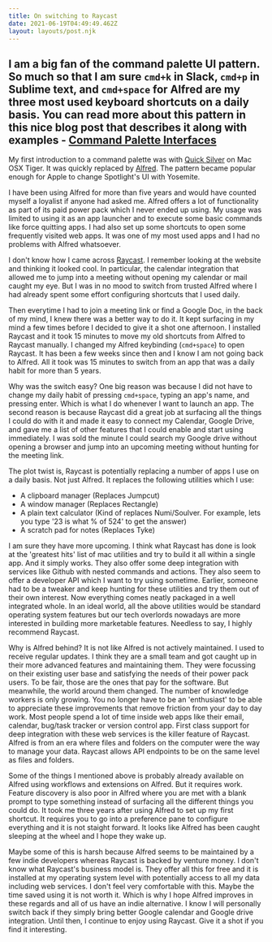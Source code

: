 ```yaml
---
title: On switching to Raycast
date: 2021-06-19T04:49:49.462Z
layout: layouts/post.njk
---
```

I am a big fan of the command palette UI pattern. So much so that I am sure `cmd+k` in Slack, `cmd+p` in Sublime text, and `cmd+space` for Alfred are my three most used keyboard shortcuts on a daily basis. You can read more about this pattern in this nice blog post that describes it along with examples - [Command Palette Interfaces ](https://philipcdavis.com/writing/command-palette-interfaces)
---
My first introduction to a command palette was with [Quick Silver](https://qsapp.com) on Mac OSX Tiger. It was quickly replaced by [Alfred](https://www.alfredapp.com). The pattern became popular enough for Apple to change Spotlight's UI with Yosemite.

I have been using Alfred for more than five years and would have counted myself a loyalist if anyone had asked me. Alfred offers a lot of functionality as part of its paid power pack which I never ended up using. My usage was limited to using it as an app launcher and to execute some basic commands like force quitting apps. I had also set up some shortcuts to open some frequently visited web apps. It was one of my most used apps and I had no problems with Alfred whatsoever.

I don't know how I came across [Raycast](https://raycast.com). I remember looking at the website and thinking it looked cool. In particular, the calendar integration that allowed me to jump into a meeting without opening my calendar or mail caught my eye. But I was in no mood to switch from trusted Alfred where I had already spent some effort configuring shortcuts that I used daily.

Then everytime I had to join a meeting link or find a Google Doc, in the back of my mind, I knew there was a better way to do it. It kept surfacing in my mind a few times before I decided to give it a shot one afternoon. I installed Raycast and it took 15 minutes to move my old shortcuts from Alfred to Raycast manually. I changed my Alfred keybinding (`cmd+space`) to open Raycast. It has been a few weeks since then and I know I am not going back to Alfred. All it took was 15 minutes to switch from an app that was a daily habit for more than 5 years. 

Why was the switch easy? 
One big reason was because I did not have to change my daily habit of pressing `cmd+space`, typing an app's name, and pressing enter. Which is what I do whenever I want to launch an app. The second reason is because Raycast did a great job at surfacing all the things I could do with it and made it easy to connect my Calendar, Google Drive, and gave me a list of other features that I could enable and start using immediately. I was sold the minute I could search my Google drive without opening a browser and jump into an upcoming meeting without hunting for the meeting link.

The plot twist is, Raycast is potentially replacing a number of apps I use on a daily basis. Not just Alfred. It replaces the following utilities which I use:

* A clipboard manager (Replaces Jumpcut)
* A window manager (Replaces Rectangle)
* A plain text calculator (Kind of replaces Numi/Soulver. For example, lets you type '23 is what % of 524' to get the answer)
* A scratch pad for notes (Replaces Tyke)

I am sure they have more upcoming. I think what Raycast has done is look at the 'greatest hits' list of mac utilities and try to build it all within a single app. And it simply works. They also offer some deep integration with services like Github with nested commands and actions. They also seem to offer a developer API which I want to try using sometime. Earlier, someone had to be a tweaker and keep hunting for these utilities and try them out of their own interest. Now everything comes neatly packaged in a well integrated whole. In an ideal world, all the above utilities would be standard operating system features but our tech overlords nowadays are more interested in building more marketable features. Needless to say, I highly recommend Raycast.

Why is Alfred behind?
It is not like Alfred is not actively maintained. I used to receive regular updates. I think they are a small team and got caught up in their more advanced features and maintaining them. They were focussing on their existing user base and satisfying the needs of their power pack users. To be fair, those are the ones that pay for the software. But meanwhile, the world around them changed. The number of knowledge workers is only growing. You no longer have to be an 'enthusiast' to be able to appreciate these improvements that remove friction from your day to day work. Most people spend a lot of time inside web apps like their email, calendar, bug/task tracker or version control app. First class support for deep integration with these web services is the killer feature of Raycast. Alfred is from an era where files and folders on the computer were the way to manage your data. Raycast allows API endpoints to be on the same level as files and folders.

Some of the things I mentioned above is probably already available on Alfred using workflows and extensions on Alfred. But it requires work. Feature discovery is also poor in Alfred where you are met with a blank prompt to type something instead of surfacing all the different things you could do. It took me three years after using Alfred to set up my first shortcut. It requires you to go into a preference pane to configure everything and it is not staight forward. It looks like Alfred has been caught sleeping at the wheel and I hope they wake up.

Maybe some of this is harsh because Alfred seems to be maintained by a few indie developers whereas Raycast is backed by venture money. I don't know what Raycast's business model is. They offer all this for free and it is installed at my operating system level with potentially access to all my data including web services. I don't feel very comfortable with this. Maybe the time saved using it is not worth it. Which is why I hope Alfred improves in these regards and all of us have an indie alternative. I know I will personally switch back if they simply bring better Google calendar and Google drive integration. Until then, I continue to enjoy using Raycast. Give it a shot if you find it interesting.